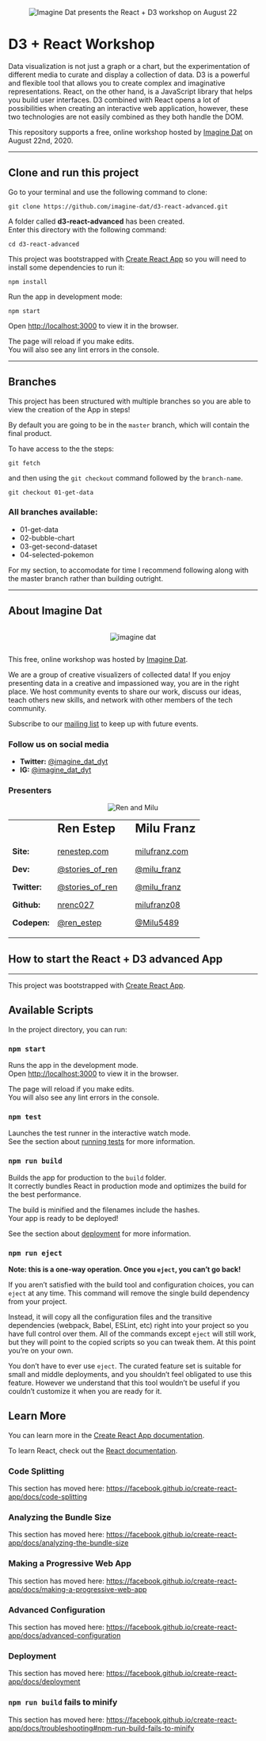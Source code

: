 

<p align="center">
    <img alt='Imagine Dat presents the React + D3 workshop on August 22' src="readme_assets/event.png" />
</p>

# D3 + React Workshop

Data visualization is not just a graph or a chart, but the experimentation of different media to curate and display a collection of data. D3 is a powerful and flexible tool that allows you to create complex and imaginative representations. React, on the other hand, is a JavaScript library that helps you build user interfaces. D3 combined with React opens a lot of possibilities when creating an interactive web application, however, these two technologies are not easily combined as they both handle the DOM.

This repository supports a free, online workshop hosted by [Imagine Dat](http://www.imagine-dat.com/) on August 22nd, 2020.

---

## Clone and run this project

Go to your terminal and use the following command to clone:

`git clone https://github.com/imagine-dat/d3-react-advanced.git`

A folder called **d3-react-advanced** has been created.<br>
Enter this directory with the following command:

`cd d3-react-advanced`

This project was bootstrapped with [Create React App](https://github.com/facebook/create-react-app) so you will need to install some dependencies to run it:

`npm install`

Run the app in development mode:

`npm start`

Open [http://localhost:3000](http://localhost:3000) to view it in the browser.

The page will reload if you make edits.<br />
You will also see any lint errors in the console.

---

## Branches


This project has been structured with multiple branches so you are able to view the creation of the App in steps!

By default you are going to be in the `master` branch, which will contain the final product. 

To have access to the the steps:

`git fetch`

and then using the `git checkout` command followed by the `branch-name`.

`git checkout 01-get-data`

### All branches available:
- 01-get-data
- 02-bubble-chart
- 03-get-second-dataset
- 04-selected-pokemon

For my section, to accomodate for time I recommend following along with the master branch rather than building outright.

---

## About Imagine Dat

<p align="center" style="padding: 1em;">
    <img alt='imagine dat' src="readme_assets/ID-Logo.svg" />
</p>

This free, online workshop was hosted by [Imagine Dat](http://www.imagine-dat.com/). 

We are a group of creative visualizers of collected data! If you enjoy presenting data in a creative and impassioned way, you are in the right place. We host community events to share our work, discuss our ideas, teach others new skills, and network with other members of the tech community.

Subscribe to our [mailing list](http://www.imagine-dat.com/mailing_list/) to keep up with future events.

### Follow us on social media

- **Twitter:** [@imagine_dat_dyt](https://twitter.com/imagine_dat_dyt)
- **IG:** [@imagine_dat_dyt](https://www.instagram.com/imagine_dat_dyt/)

### Presenters

<p align="center">
    <img alt='Ren and Milu' src="readme_assets/presenters.png" />
</p>


<table border="0" width=100% align="center">
 <tr>
    <td><b style="font-size:24px; padding-right:1em"></b></td>
    <td><b style="font-size:24px; padding-right:1em">Ren Estep</b></td>
    <td><b style="font-size:24px">Milu Franz</b></td>
 </tr>
 <tr>
    <td>
        <p style="font-weight: bold;">Site:</p>
        <p style="font-weight: bold;">Dev:</p>
        <p style="font-weight: bold;">Twitter:</p>
        <p style="font-weight: bold;">Github:</p>
        <p style="font-weight: bold;">Codepen:</p>
    </td>
    <td>
        <p><a href="http://renestep.com/">renestep.com</a></p>
        <p><a href="https://dev.to/stories_of_ren">@stories_of_ren</a></p>
        <p><a href="https://twitter.com/stories_of_ren">@stories_of_ren</a></p>
        <p><a href="https://github.com/nrenc027">nrenc027</a></p>
        <p><a href="https://codepen.io/ren_estep">@ren_estep</a></p>
    </td>
    <td>
        <p><a href="http://milufranz.com/">milufranz.com</a></p>
        <p><a href="https://dev.to/milu_franz">@milu_franz</a></p>
        <p><a href="https://twitter.com/milu_franz">@milu_franz</a></p>
        <p><a href="https://github.com/milufranz08">milufranz08</a></p>
        <p><a href="https://codepen.io/Milu5489">@Milu5489</a></p>
    </td>
 </tr>
</table>


## How to start the React + D3 advanced App
-------------------------------------------------------------------------

This project was bootstrapped with [Create React App](https://github.com/facebook/create-react-app).

## Available Scripts

In the project directory, you can run:

### `npm start`

Runs the app in the development mode.<br />
Open [http://localhost:3000](http://localhost:3000) to view it in the browser.

The page will reload if you make edits.<br />
You will also see any lint errors in the console.

### `npm test`

Launches the test runner in the interactive watch mode.<br />
See the section about [running tests](https://facebook.github.io/create-react-app/docs/running-tests) for more information.

### `npm run build`

Builds the app for production to the `build` folder.<br />
It correctly bundles React in production mode and optimizes the build for the best performance.

The build is minified and the filenames include the hashes.<br />
Your app is ready to be deployed!

See the section about [deployment](https://facebook.github.io/create-react-app/docs/deployment) for more information.

### `npm run eject`

**Note: this is a one-way operation. Once you `eject`, you can’t go back!**

If you aren’t satisfied with the build tool and configuration choices, you can `eject` at any time. This command will remove the single build dependency from your project.

Instead, it will copy all the configuration files and the transitive dependencies (webpack, Babel, ESLint, etc) right into your project so you have full control over them. All of the commands except `eject` will still work, but they will point to the copied scripts so you can tweak them. At this point you’re on your own.

You don’t have to ever use `eject`. The curated feature set is suitable for small and middle deployments, and you shouldn’t feel obligated to use this feature. However we understand that this tool wouldn’t be useful if you couldn’t customize it when you are ready for it.

## Learn More

You can learn more in the [Create React App documentation](https://facebook.github.io/create-react-app/docs/getting-started).

To learn React, check out the [React documentation](https://reactjs.org/).

### Code Splitting

This section has moved here: https://facebook.github.io/create-react-app/docs/code-splitting

### Analyzing the Bundle Size

This section has moved here: https://facebook.github.io/create-react-app/docs/analyzing-the-bundle-size

### Making a Progressive Web App

This section has moved here: https://facebook.github.io/create-react-app/docs/making-a-progressive-web-app

### Advanced Configuration

This section has moved here: https://facebook.github.io/create-react-app/docs/advanced-configuration

### Deployment

This section has moved here: https://facebook.github.io/create-react-app/docs/deployment

### `npm run build` fails to minify

This section has moved here: https://facebook.github.io/create-react-app/docs/troubleshooting#npm-run-build-fails-to-minify
